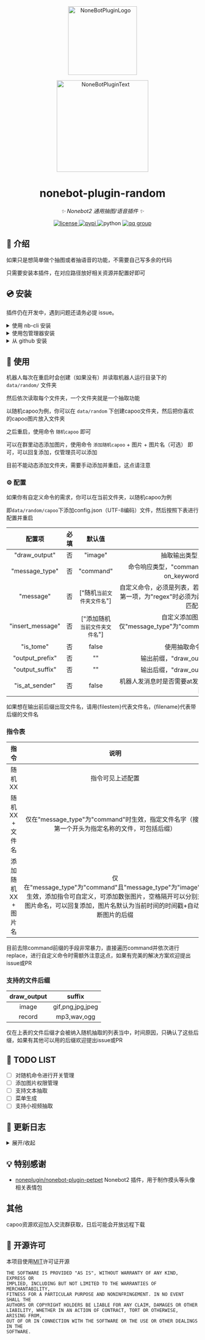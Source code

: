 <div align="center">
  <a href="https://v2.nonebot.dev/store"><img src="https://github.com/A-kirami/nonebot-plugin-template/blob/resources/nbp_logo.png" width="180" height="180" alt="NoneBotPluginLogo"></a>
  <br>
  <p><img src="https://github.com/A-kirami/nonebot-plugin-template/blob/resources/NoneBotPlugin.svg" width="240" alt="NoneBotPluginText"></p>
</div>

<div align="center">

# nonebot-plugin-random

_✨ Nonebot2 通用抽图/语音插件 ✨_


<a href="./LICENSE">
    <img src="https://img.shields.io/github/license/jcjrobert/nonebot-plugin-random.svg" alt="license">
</a>
<a href="https://pypi.python.org/pypi/nonebot-plugin-random">
    <img src="https://img.shields.io/pypi/v/nonebot-plugin-random.svg" alt="pypi">
</a>
<img src="https://img.shields.io/badge/python-3.8+-blue.svg" alt="python">
<a href="https://jq.qq.com/?_wv=1027&k=x4krZXBW">
    <img src="https://img.shields.io/badge/QQ%E7%BE%A4-816538892-orange" alt="qq group">
</a>

</div>

## 📖 介绍

如果只是想简单做个抽图或者抽语音的功能，不需要自己写多余的代码

只需要安装本插件，在对应路径放好相关资源并配置好即可

## 💿 安装
插件仍在开发中，遇到问题还请务必提 issue。

<details>
<summary>使用 nb-cli 安装</summary>
在 nonebot2 项目的根目录下打开命令行, 输入以下指令即可安装

    nb plugin install nonebot-plugin-random

</details>

<details>
<summary>使用包管理器安装</summary>
在 nonebot2 项目的插件目录下, 打开命令行, 根据你使用的包管理器, 输入相应的安装命令

<details>
<summary>pip</summary>

    pip install nonebot-plugin-random
</details>
<details>
<summary>pdm</summary>

    pdm add nonebot-plugin-random
</details>
<details>
<summary>poetry</summary>

    poetry add nonebot-plugin-random
</details>
<details>
<summary>conda</summary>

    conda install nonebot-plugin-random
</details>

打开 nonebot2 项目的 `bot.py` 文件, 在其中写入

    nonebot.load_plugin('nonebot-plugin-random')

</details>

<details>
<summary>从 github 安装</summary>
在 nonebot2 项目的插件目录下, 打开命令行, 输入以下命令克隆此储存库

    git clone https://github.com/jcjrobert/nonebot-plugin-random.git

打开 nonebot2 项目的 `bot.py` 文件, 在其中写入

    nonebot.load_plugin('src.plugins.nonebot-plugin-random')

</details>

## 🎉 使用

机器人每次在重启时会创建（如果没有）并读取机器人运行目录下的 `data/random/` 文件夹

然后依次读取每个文件夹，一个文件夹就是一个抽取功能

以随机capoo为例，你可以在 `data/random` 下创建capoo文件夹，然后把你喜欢的capoo图片放入文件夹

之后重启，使用命令 `随机capoo` 即可

可以在群里动态添加图片，使用命令 `添加随机capoo` + 图片 + 图片名（可选） 即可，可以回复添加，仅管理员可以添加

目前不能动态添加文件夹，需要手动添加并重启，这点请注意

### ⚙️ 配置

如果你有自定义命令的需求，你可以在当前文件夹，以随机capoo为例

即`data/random/capoo`下添加config.json（UTF-8编码）文件，然后按照下表进行配置并重启

| 配置项 | 必填 | 默认值 | 说明 |
|:-----:|:----:|:----:|:----:|
| "draw_output" | 否 | "image" | 抽取输出类型，有"image"/"record" |
| "message_type" | 否 | "command" | 命令响应类型，"command"即on_command，"keyword"即on_keyword, "regex"即on_regex |
| "message" | 否 | ["随机`当前文件夹文件名`"] | 自定义命令，必须是列表，若"message_type"为"keyword"时只取第一项，为"regex"时必须为两项，第一项是正则表达式，第二项是匹配表达式的命令 |
| "insert_message" | 否 | ["添加随机`当前文件夹文件名`"] | 自定义添加图片命令，必须是列表，仅"message_type"为"command"且"message_type"为"image"时有效 |
| "is_tome" | 否 | false | 使用抽取命令时是否需要at机器人 |
| "output_prefix" | 否 | "" | 输出前缀，"draw_output"为"record"下该配置无效 |
| "output_suffix" | 否 | "" | 输出后缀，"draw_output"为"record"下该配置无效 |
| "is_at_sender" | 否 | false | 机器人发消息时是否需要at发送者，"draw_output"为"record"下该配置无效 |

如果想在输出前后缀出现文件名，请用{filestem}代表文件名，{filename}代表带后缀的文件名

### 指令表

| 指令 | 说明 |
|:-----:|:----:|
| 随机XX | 指令可见上述配置|
| 随机XX + 文件名 | 仅在"message_type"为"command"时生效，指定文件名字（搜索第一个开头为指定名称的文件，可包括后缀） |
| 添加随机XX + 图片名 | 仅在"message_type"为"command"且"message_type"为"image"时生效，添加指令可自定义，可添加数张图片，空格隔开可以分别对图片命名，可以回复添加，图片名默认为当前时间的时间戳+自动判断图片的后缀 |

目前去除command前缀的手段非常暴力，直接遍历command并依次进行replace，进行自定义命令时需额外注意这点，如果有完美的解决方案欢迎提出issue或PR

### 支持的文件后缀

| draw_output | suffix |
|:-----:|:----:|
| image | gif,png,jpg,jpeg |
| record | mp3,wav,ogg |

仅在上表的文件后缀才会被纳入随机抽取的列表当中，时间原因，只确认了这些后缀，如果有其他可以用的后缀欢迎提出issue或PR

## 📝 TODO LIST

- [ ] 对随机命令进行开关管理
- [ ] 添加图片权限管理
- [ ] 支持文本抽取
- [ ] 菜单生成
- [ ] 支持小视频抽取

## 📝 更新日志

<details>
<summary>展开/收起</summary>

### 0.0.7

- 规定读取config.json文件必须为UTF-8编码
- 输出前后缀支持文件名
- 添加图片仅管理员可以操作

### 0.0.6

- 支持动态添加图片（仅command）

### 0.0.5

- 支持根据文件名定向抽取文件（仅command）

### 0.0.4

- 去除draw_mode，现在可以抽取该文件夹下符合格式的全部文件
- 代码优化，分离config

### 0.0.3

- 支持正则命令匹配

### 0.0.2

- 修复未配置"message"时不能正常使用随机命令的bug
- 支持输出前后缀配置和at发送者

### 0.0.1

- 插件初次发布

</details>

## 💡 特别感谢

- [noneplugin/nonebot-plugin-petpet](https://github.com/noneplugin/nonebot-plugin-petpet) Nonebot2 插件，用于制作摸头等头像相关表情包

## 其他

capoo资源欢迎加入交流群获取，日后可能会开放远程下载

## 📄 开源许可

本项目使用[MIT](./LICENSE)许可证开源

    THE SOFTWARE IS PROVIDED "AS IS", WITHOUT WARRANTY OF ANY KIND, EXPRESS OR
    IMPLIED, INCLUDING BUT NOT LIMITED TO THE WARRANTIES OF MERCHANTABILITY,
    FITNESS FOR A PARTICULAR PURPOSE AND NONINFRINGEMENT. IN NO EVENT SHALL THE
    AUTHORS OR COPYRIGHT HOLDERS BE LIABLE FOR ANY CLAIM, DAMAGES OR OTHER
    LIABILITY, WHETHER IN AN ACTION OF CONTRACT, TORT OR OTHERWISE, ARISING FROM,
    OUT OF OR IN CONNECTION WITH THE SOFTWARE OR THE USE OR OTHER DEALINGS IN THE
    SOFTWARE.